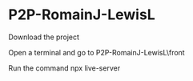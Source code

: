# P2P-RomainJ-LewisL


Download the project

Open a terminal and go to P2P-RomainJ-LewisL\front

Run the command npx live-server
